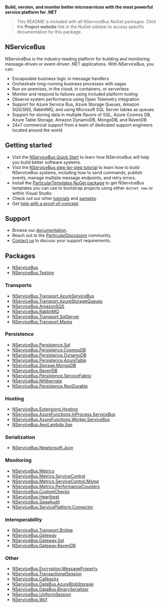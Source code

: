 **Build, version, and monitor better microservices with the most powerful service platform for .NET**

> This README is included with all NServiceBus NuGet packages. Click the **Project website** link in the NuGet sidebar to access specific documentation for this package.

## NServiceBus

NServiceBus is the industry-leading platform for building and monitoring message-driven or event-driven .NET applications. With NServiceBus, you can:

- Encapsulate business logic in message handlers
- Orchestrate long-running business processes with sagas
- Run on-premises, in the cloud, in containers, or serverless
- Monitor and respond to failures using included platform tooling
- Observe system performance using Open Telemetry integration
- Support for Azure Service Bus, Azure Storage Queues, Amazon SQS/SNS, RabbitMQ, and using Microsoft SQL Server tables as queues
- Support for storing data in multiple flavors of SQL, Azure Cosmos DB, Azure Table Storage, Amazon DynamoDB, MongoDB, and RavenDB
- 24x7 commercial support from a team of dedicated support engineers located around the world

## Getting started

- Visit the [NServiceBus Quick Start](https://docs.particular.net/tutorials/quickstart/) to learn how NServiceBus will help you build better software systems.
- Visit the [NServiceBus step-by-step tutorial](https://docs.particular.net/tutorials/nservicebus-step-by-step/) to learn how to build NServiceBus systems, including how to send commands, publish events, manage multiple message endpoints, and retry errors.
- Install the [ParticularTemplates NuGet package](https://www.nuget.org/packages/ParticularTemplates) to get NServiceBus templates you can use to bootstrap projects using either `dotnet new` or within Visual Studio.
- Check out our other [tutorials](https://docs.particular.net/tutorials/) and [samples](https://docs.particular.net/samples/).
- Get [help with a proof-of-concept](https://particular.net/proof-of-concept).

## Support

- Browse our [documentation](https://docs.particular.net).
- Reach out to the [ParticularDiscussion](https://discuss.particular.net/) community.
- [Contact us](https://particular.net/support) to discuss your support requirements.

## Packages

- [NServiceBus](https://www.nuget.org/packages/NServiceBus)
- [NServiceBus.Testing](https://www.nuget.org/packages/NServiceBus.Testing)

### Transports

- [NServiceBus.Transport.AzureServiceBus](https://www.nuget.org/packages/NServiceBus.Transport.AzureServiceBus)
- [NServiceBus.Transport.AzureStorageQueues](https://www.nuget.org/packages/NServiceBus.Transport.AzureStorageQueues)
- [NServiceBus.AmazonSQS](https://www.nuget.org/packages/NServiceBus.AmazonSQS)
- [NServiceBus.RabbitMQ](https://www.nuget.org/packages/NServiceBus.RabbitMQ)
- [NServiceBus.Transport.SqlServer](https://www.nuget.org/packages/NServiceBus.Transport.SqlServer)
- [NServiceBus.Transport.Msmq](https://www.nuget.org/packages/NServiceBus.Transport.Msmq)

### Persistence

- [NServiceBus.Persistence.Sql](https://www.nuget.org/packages/NServiceBus.Persistence.Sql)
- [NServiceBus.Persistence.CosmosDB](https://www.nuget.org/packages/NServiceBus.Persistence.CosmosDB)
- [NServiceBus.Persistence.DynamoDB](https://www.nuget.org/packages/NServiceBus.Persistence.DynamoDB)
- [NServiceBus.Persistence.AzureTable](https://www.nuget.org/packages/NServiceBus.Persistence.AzureTable)
- [NServiceBus.Storage.MongoDB](https://www.nuget.org/packages/NServiceBus.Storage.MongoDB)
- [NServiceBus.RavenDB](https://www.nuget.org/packages/NServiceBus.RavenDB)
- [NServiceBus.Persistence.ServiceFabric](https://www.nuget.org/packages/NServiceBus.Persistence.ServiceFabric)
- [NServiceBus.NHibernate](https://www.nuget.org/packages/NServiceBus.NHibernate)
- [NServiceBus.Persistence.NonDurable](https://www.nuget.org/packages/NServiceBus.Persistence.NonDurable)

### Hosting

- [NServiceBus.Extensions.Hosting](https://www.nuget.org/packages/NServiceBus.Extensions.Hosting)
- [NServiceBus.AzureFunctions.InProcess.ServiceBus](https://www.nuget.org/packages/NServiceBus.AzureFunctions.InProcess.ServiceBus)
- [NServiceBus.AzureFunctions.Worker.ServiceBus](https://www.nuget.org/packages/NServiceBus.AzureFunctions.Worker.ServiceBus)
- [NServiceBus.AwsLambda.Sqs](https://www.nuget.org/packages/NServiceBus.AwsLambda.Sqs)

### Serialization

- [NServiceBus.Newtonsoft.Json](https://www.nuget.org/packages/NServiceBus.Newtonsoft.Json)

### Monitoring

- [NServiceBus.Metrics](https://www.nuget.org/packages/NServiceBus.Metrics)
- [NServiceBus.Metrics.ServiceControl](https://www.nuget.org/packages/NServiceBus.Metrics.ServiceControl)
- [NServiceBus.Metrics.ServiceControl.Msmq](https://www.nuget.org/packages/NServiceBus.Metrics.ServiceControl.Msmq)
- [NServiceBus.Metrics.PerformanceCounters](https://www.nuget.org/packages/NServiceBus.Metrics.PerformanceCounters)
- [NServiceBus.CustomChecks](https://www.nuget.org/packages/NServiceBus.CustomChecks)
- [NServiceBus.Heartbeat](https://www.nuget.org/packages/NServiceBus.Heartbeat)
- [NServiceBus.SagaAudit](https://www.nuget.org/packages/NServiceBus.SagaAudit)
- [NServiceBus.ServicePlatform.Connector](https://www.nuget.org/packages/NServiceBus.ServicePlatform.Connector)

### Interoperability

- [NServiceBus.Transport.Bridge](https://www.nuget.org/packages/NServiceBus.Transport.Bridge)
- [NServiceBus.Gateway](https://www.nuget.org/packages/NServiceBus.Gateway)
- [NServiceBus.Gateway.Sql](https://www.nuget.org/packages/NServiceBus.Gateway.Sql)
- [NServiceBus.Gateway.RavenDB](https://www.nuget.org/packages/NServiceBus.Gateway.RavenDB)

### Other

- [NServiceBus.Encryption.MessageProperty](https://www.nuget.org/packages/NServiceBus.Encryption.MessageProperty)
- [NServiceBus.TransactionalSession](https://www.nuget.org/packages/NServiceBus.TransactionalSession)
- [NServiceBus.Callbacks](https://www.nuget.org/packages/NServiceBus.Callbacks)
- [NServiceBus.DataBus.AzureBlobStorage](https://www.nuget.org/packages/NServiceBus.DataBus.AzureBlobStorage)
- [NServiceBus.DataBus.BinarySerializer](https://www.nuget.org/packages/NServiceBus.DataBus.BinarySerializer)
- [NServiceBus.UniformSession](https://www.nuget.org/packages/NServiceBus.UniformSession)
- [NServiceBus.Wcf](https://www.nuget.org/packages/NServiceBus.Wcf)
